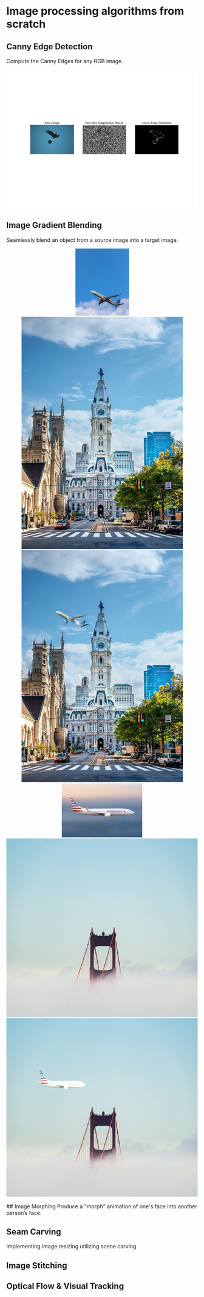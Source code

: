 # Image processing algorithms from scratch

## Canny Edge Detection
Compute the Canny Edges for any RGB image.

![](Canny_edge_detection/edge_detection_output/135069_edge.png)

## Image Gradient Blending
Seamlessly blend an object from a source image into a target image.
<p align="center">
<img src="Image_gradient_blending/2_source.jpg" width="141" height="177">
<img src="Image_gradient_blending/2_background.jpg" width="425" height="611">
<img src="Image_gradient_blending/output/2_Blend.jpg" width="425" height="611">

<img src="Image_gradient_blending/3_source.jpg" width="212" height="142">
<img src="Image_gradient_blending/3_background.jpg" width="708" height="470">
<img src="Image_gradient_blending/output/3_Blend.jpg" width="708" height="470">
</p>
## Image Morphing
Produce a "morph" animation of one's face into another person’s face.

## Seam Carving
Implementing image resizing utilizing scene carving.

## Image Stitching

## Optical Flow & Visual Tracking
